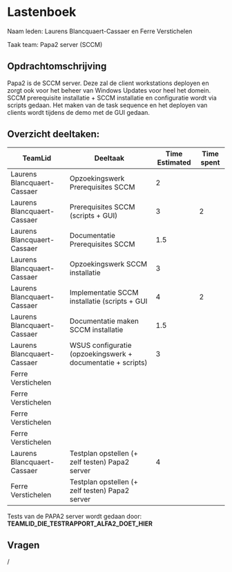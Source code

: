 # Lastenboek

Naam leden: Laurens Blancquaert-Cassaer en Ferre Verstichelen

Taak team: Papa2 server (SCCM)

## Opdrachtomschrijving
Papa2 is de SCCM server. Deze zal de client workstations deployen en zorgt ook voor het beheer van Windows Updates voor heel het domein. SCCM prerequisite installatie + SCCM installatie en configuratie wordt via scripts gedaan. Het maken van de task sequence en het deployen van clients wordt tijdens de demo met de GUI gedaan.

## Overzicht deeltaken:
| TeamLid                     | Deeltaak          | Time Estimated | Time spent  |
| --------------              | --------------    | -------------- | --------------|
| Laurens Blancquaert-Cassaer | Opzoekingswerk Prerequisites SCCM   |  2      |               |
| Laurens Blancquaert-Cassaer | Prerequisites SCCM (scripts + GUI)   |  3 |     2          |
| Laurens Blancquaert-Cassaer | Documentatie Prerequisites SCCM |  1.5    |               |
| Laurens Blancquaert-Cassaer | Opzoekingswerk SCCM installatie | 3 |              |
| Laurens Blancquaert-Cassaer | Implementatie SCCM installatie (scripts + GUI  | 4 |      2        |
| Laurens Blancquaert-Cassaer | Documentatie maken SCCM installatie | 1.5 |          |
| Laurens Blancquaert-Cassaer | WSUS configuratie (opzoekingswerk + documentatie + scripts) | 3 |          |
| Ferre Verstichelen | |   |    |
| Ferre Verstichelen | | |    |
| Ferre Verstichelen | |  |    |
| Ferre Verstichelen | |  |    |
| Laurens Blancquaert-Cassaer  | Testplan opstellen (+ zelf testen) Papa2 server | 4 |  |
| Ferre Verstichelen  | Testplan opstellen (+ zelf testen) Papa2 server |  |  |



Tests van de PAPA2 server wordt gedaan door: **TEAMLID_DIE_TESTRAPPORT_ALFA2_DOET_HIER**

## Vragen
/
